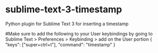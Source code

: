 # sublime-text-3-timestamp
Python plugin for Sublime Text 3 for inserting a timestamp

#Make sure to add the following to your User keybindings by going to Sublime Text > Preferences > Keybinding > add on the User portion
{ "keys": ["super+ctrl+t"], "command": "timestamp" }
